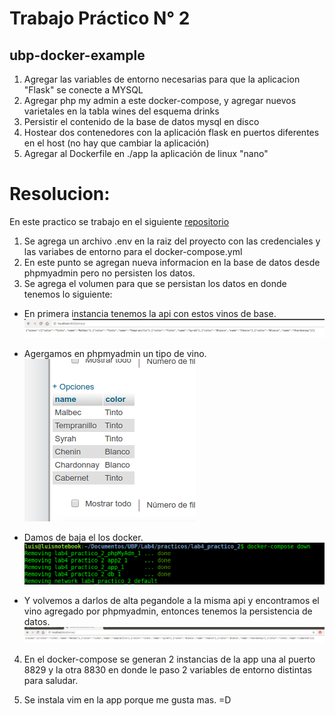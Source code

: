 # Trabajo Práctico N° 2 
## ubp-docker-example


1. Agregar las variables de entorno necesarias para que la aplicacion "Flask" se conecte a MYSQL  
2. Agregar php my admin a este docker-compose, y agregar nuevos varietales en la tabla wines del esquema drinks  
3. Persistir el contenido de la base de datos mysql en disco  
4. Hostear dos contenedores con la aplicación flask en puertos diferentes en el host (no hay que cambiar la aplicación)  
5. Agregar al Dockerfile en ./app  la aplicación de linux "nano"


# Resolucion:

En este practico se trabajo en el siguiente [repositorio](https://github.com/sorialuis/lab4_practico2)

1. Se agrega un archivo .env en la raiz del proyecto con las credenciales y las variabes de entorno para el docker-compose.yml
2. En este punto se agregan nueva informacion en la base de datos desde phpmyadmin pero no persisten los datos.
3. Se agrega el volumen para que se persistan los datos en donde tenemos lo siguiente: 

- En primera instancia tenemos la api con estos vinos de base. 
![](./img/1.png)

- Agergamos en phpmyadmin un tipo de vino.  
![](./img/2.png)

- Damos de baja el los docker. 
![](./img/3.png)

- Y volvemos a darlos de alta pegandole a la misma api y encontramos el vino agregado por phpmyadmin, entonces tenemos la persistencia de datos.
![](./img/4.png)

4. En el docker-compose se generan 2 instancias de la app una al puerto 8829 y la otra 8830 en donde le paso 2 variables de entorno distintas para saludar.

5. Se instala vim en la app porque me gusta mas. =D